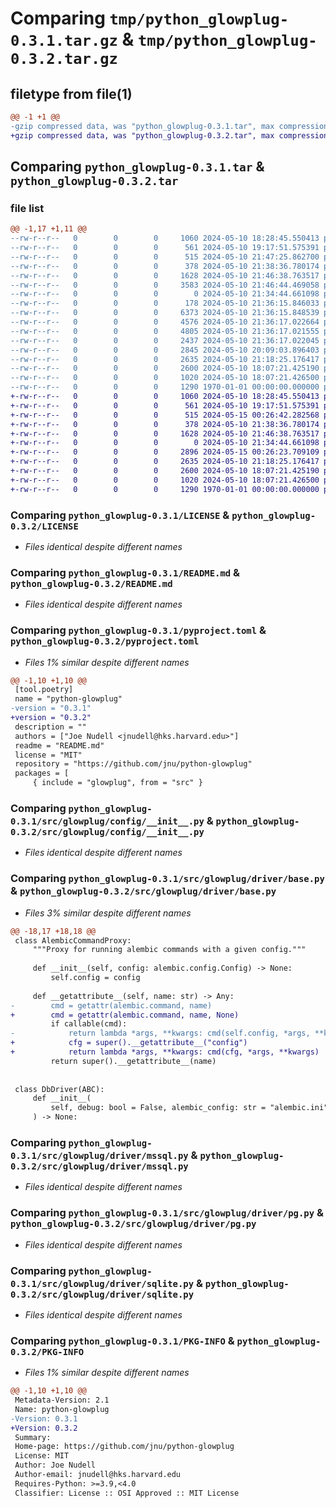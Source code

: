# Comparing `tmp/python_glowplug-0.3.1.tar.gz` & `tmp/python_glowplug-0.3.2.tar.gz`

## filetype from file(1)

```diff
@@ -1 +1 @@
-gzip compressed data, was "python_glowplug-0.3.1.tar", max compression
+gzip compressed data, was "python_glowplug-0.3.2.tar", max compression
```

## Comparing `python_glowplug-0.3.1.tar` & `python_glowplug-0.3.2.tar`

### file list

```diff
@@ -1,17 +1,11 @@
--rw-r--r--   0        0        0     1060 2024-05-10 18:28:45.550413 python_glowplug-0.3.1/LICENSE
--rw-r--r--   0        0        0      561 2024-05-10 19:17:51.575391 python_glowplug-0.3.1/README.md
--rw-r--r--   0        0        0      515 2024-05-10 21:47:25.862700 python_glowplug-0.3.1/pyproject.toml
--rw-r--r--   0        0        0      378 2024-05-10 21:38:36.780174 python_glowplug-0.3.1/src/glowplug/__init__.py
--rw-r--r--   0        0        0     1628 2024-05-10 21:46:38.763517 python_glowplug-0.3.1/src/glowplug/config/__init__.py
--rw-r--r--   0        0        0     3583 2024-05-10 21:46:44.469058 python_glowplug-0.3.1/src/glowplug/config/__pycache__/__init__.cpython-311.pyc
--rw-r--r--   0        0        0        0 2024-05-10 21:34:44.661098 python_glowplug-0.3.1/src/glowplug/driver/__init__.py
--rw-r--r--   0        0        0      178 2024-05-10 21:36:15.846033 python_glowplug-0.3.1/src/glowplug/driver/__pycache__/__init__.cpython-311.pyc
--rw-r--r--   0        0        0     6373 2024-05-10 21:36:15.848539 python_glowplug-0.3.1/src/glowplug/driver/__pycache__/base.cpython-311.pyc
--rw-r--r--   0        0        0     4576 2024-05-10 21:36:17.022664 python_glowplug-0.3.1/src/glowplug/driver/__pycache__/mssql.cpython-311.pyc
--rw-r--r--   0        0        0     4805 2024-05-10 21:36:17.021555 python_glowplug-0.3.1/src/glowplug/driver/__pycache__/pg.cpython-311.pyc
--rw-r--r--   0        0        0     2437 2024-05-10 21:36:17.022045 python_glowplug-0.3.1/src/glowplug/driver/__pycache__/sqlite.cpython-311.pyc
--rw-r--r--   0        0        0     2845 2024-05-10 20:09:03.896403 python_glowplug-0.3.1/src/glowplug/driver/base.py
--rw-r--r--   0        0        0     2635 2024-05-10 21:18:25.176417 python_glowplug-0.3.1/src/glowplug/driver/mssql.py
--rw-r--r--   0        0        0     2600 2024-05-10 18:07:21.425190 python_glowplug-0.3.1/src/glowplug/driver/pg.py
--rw-r--r--   0        0        0     1020 2024-05-10 18:07:21.426500 python_glowplug-0.3.1/src/glowplug/driver/sqlite.py
--rw-r--r--   0        0        0     1290 1970-01-01 00:00:00.000000 python_glowplug-0.3.1/PKG-INFO
+-rw-r--r--   0        0        0     1060 2024-05-10 18:28:45.550413 python_glowplug-0.3.2/LICENSE
+-rw-r--r--   0        0        0      561 2024-05-10 19:17:51.575391 python_glowplug-0.3.2/README.md
+-rw-r--r--   0        0        0      515 2024-05-15 00:26:42.282568 python_glowplug-0.3.2/pyproject.toml
+-rw-r--r--   0        0        0      378 2024-05-10 21:38:36.780174 python_glowplug-0.3.2/src/glowplug/__init__.py
+-rw-r--r--   0        0        0     1628 2024-05-10 21:46:38.763517 python_glowplug-0.3.2/src/glowplug/config/__init__.py
+-rw-r--r--   0        0        0        0 2024-05-10 21:34:44.661098 python_glowplug-0.3.2/src/glowplug/driver/__init__.py
+-rw-r--r--   0        0        0     2896 2024-05-15 00:26:23.709109 python_glowplug-0.3.2/src/glowplug/driver/base.py
+-rw-r--r--   0        0        0     2635 2024-05-10 21:18:25.176417 python_glowplug-0.3.2/src/glowplug/driver/mssql.py
+-rw-r--r--   0        0        0     2600 2024-05-10 18:07:21.425190 python_glowplug-0.3.2/src/glowplug/driver/pg.py
+-rw-r--r--   0        0        0     1020 2024-05-10 18:07:21.426500 python_glowplug-0.3.2/src/glowplug/driver/sqlite.py
+-rw-r--r--   0        0        0     1290 1970-01-01 00:00:00.000000 python_glowplug-0.3.2/PKG-INFO
```

### Comparing `python_glowplug-0.3.1/LICENSE` & `python_glowplug-0.3.2/LICENSE`

 * *Files identical despite different names*

### Comparing `python_glowplug-0.3.1/README.md` & `python_glowplug-0.3.2/README.md`

 * *Files identical despite different names*

### Comparing `python_glowplug-0.3.1/pyproject.toml` & `python_glowplug-0.3.2/pyproject.toml`

 * *Files 1% similar despite different names*

```diff
@@ -1,10 +1,10 @@
 [tool.poetry]
 name = "python-glowplug"
-version = "0.3.1"
+version = "0.3.2"
 description = ""
 authors = ["Joe Nudell <jnudell@hks.harvard.edu>"]
 readme = "README.md"
 license = "MIT"
 repository = "https://github.com/jnu/python-glowplug"
 packages = [
     { include = "glowplug", from = "src" }
```

### Comparing `python_glowplug-0.3.1/src/glowplug/config/__init__.py` & `python_glowplug-0.3.2/src/glowplug/config/__init__.py`

 * *Files identical despite different names*

### Comparing `python_glowplug-0.3.1/src/glowplug/driver/base.py` & `python_glowplug-0.3.2/src/glowplug/driver/base.py`

 * *Files 3% similar despite different names*

```diff
@@ -18,17 +18,18 @@
 class AlembicCommandProxy:
     """Proxy for running alembic commands with a given config."""
 
     def __init__(self, config: alembic.config.Config) -> None:
         self.config = config
 
     def __getattribute__(self, name: str) -> Any:
-        cmd = getattr(alembic.command, name)
+        cmd = getattr(alembic.command, name, None)
         if callable(cmd):
-            return lambda *args, **kwargs: cmd(self.config, *args, **kwargs)
+            cfg = super().__getattribute__("config")
+            return lambda *args, **kwargs: cmd(cfg, *args, **kwargs)
         return super().__getattribute__(name)
 
 
 class DbDriver(ABC):
     def __init__(
         self, debug: bool = False, alembic_config: str = "alembic.ini"
     ) -> None:
```

### Comparing `python_glowplug-0.3.1/src/glowplug/driver/mssql.py` & `python_glowplug-0.3.2/src/glowplug/driver/mssql.py`

 * *Files identical despite different names*

### Comparing `python_glowplug-0.3.1/src/glowplug/driver/pg.py` & `python_glowplug-0.3.2/src/glowplug/driver/pg.py`

 * *Files identical despite different names*

### Comparing `python_glowplug-0.3.1/src/glowplug/driver/sqlite.py` & `python_glowplug-0.3.2/src/glowplug/driver/sqlite.py`

 * *Files identical despite different names*

### Comparing `python_glowplug-0.3.1/PKG-INFO` & `python_glowplug-0.3.2/PKG-INFO`

 * *Files 1% similar despite different names*

```diff
@@ -1,10 +1,10 @@
 Metadata-Version: 2.1
 Name: python-glowplug
-Version: 0.3.1
+Version: 0.3.2
 Summary: 
 Home-page: https://github.com/jnu/python-glowplug
 License: MIT
 Author: Joe Nudell
 Author-email: jnudell@hks.harvard.edu
 Requires-Python: >=3.9,<4.0
 Classifier: License :: OSI Approved :: MIT License
```

